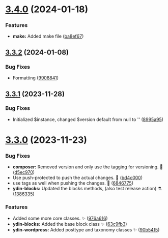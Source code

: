 # [3.4.0](https://github.com/JCO-Digital/jcore-ydin/compare/v3.3.2...v3.4.0) (2024-01-18)


### Features

* **make:** Added make file ([ba8ef67](https://github.com/JCO-Digital/jcore-ydin/commit/ba8ef67a14c04b538cdc549f3e5202c54eaec3a5))



## [3.3.2](https://github.com/JCO-Digital/jcore-ydin/compare/v3.3.1...v3.3.2) (2024-01-08)


### Bug Fixes

* Formatting ([9908841](https://github.com/JCO-Digital/jcore-ydin/commit/990884130feaabb41fbd527399a4627948cc8f86))



## [3.3.1](https://github.com/JCO-Digital/jcore-ydin/compare/v3.3.0...v3.3.1) (2023-11-28)


### Bug Fixes

* Initialized $instance, changed $version default from null to '' ([8995a95](https://github.com/JCO-Digital/jcore-ydin/commit/8995a95f7a369c9390adc741bcb16ec7eac83103))



# [3.3.0](https://github.com/JCO-Digital/jcore-ydin/compare/976a6167c008fc60078f81f17132c312bccad0c0...v3.3.0) (2023-11-23)


### Bug Fixes

* **composer:** Removed version and only use the tagging for versioning. 💚 ([d5ec970](https://github.com/JCO-Digital/jcore-ydin/commit/d5ec9707760a498b487e6dfd0b6456b73be8fae9))
* Use push-protected to push the actual changes. 🐛 ([bd4c000](https://github.com/JCO-Digital/jcore-ydin/commit/bd4c000ab820fb29a9da94079b8108c31a4cfa6a))
* use tags as well when pushing the changes. 🐛 ([6846775](https://github.com/JCO-Digital/jcore-ydin/commit/68467757237c48e2e885c926a08a8ca09334ee93))
* **ydin-blocks:** Updated the blocks methods, (also test release action) ⚗️ ([1386335](https://github.com/JCO-Digital/jcore-ydin/commit/138633533722fe663fda26a6e2cd8a122218bba0))


### Features

* Added some more core classes. ✨ ([976a616](https://github.com/JCO-Digital/jcore-ydin/commit/976a6167c008fc60078f81f17132c312bccad0c0))
* **ydin-blocks:** Added the base block class ✨ ([63c9fb3](https://github.com/JCO-Digital/jcore-ydin/commit/63c9fb3ed940aa25f85d6ac323033667489b24f5))
* **ydin-wordpress:** Added posttype and taxonomy classes ✨ ([90b54f5](https://github.com/JCO-Digital/jcore-ydin/commit/90b54f56f17774e4dff3e21173e1e1dcced01e41))



